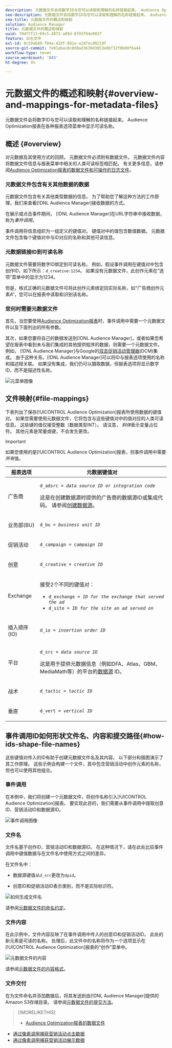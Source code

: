 ```yaml
---
description: 元数据文件会将数字ID与您可以读取和理解的名称链接起来。 Audience Optimization报表在各种报表选项菜单中显示可读名称。
seo-description: 元数据文件会将数字ID与您可以读取和理解的名称链接起来。 Audience Optimization报表在各种报表选项菜单中显示可读名称。
seo-title: 元数据文件的概述和映射
solution: Audience Manager
title: 元数据文件的概述和映射
uuid: 70df7f11-69c5-4873-a69d-8f93f94e9837
feature: 日志文件
exl-id: 8c59ab80-f04a-42df-891e-a187ecd0219f
source-git-commit: fe01ebac8c0d0ad3630d3853e0bf32f0b00f6a44
workflow-type: tm+mt
source-wordcount: '843'
ht-degree: 4%

---
```


# 元数据文件的概述和映射{#overview-and-mappings-for-metadata-files}

元数据文件会将数字ID与您可以读取和理解的名称链接起来。 Audience Optimization报表在各种报表选项菜单中显示可读名称。

## 概述 {#overview}

对元数据及其使用方式的回顾。 元数据文件必须附有数据文件。 元数据文件内容将数据文件信息与报表菜单中相关的人类可读标签相匹配。 有关更多信息，请参阅[Audience Optimization报表的数据文件和可操作的日志文件](../../../reporting/audience-optimization-reports/metadata-files-intro/datafiles-intro.md)。

### 元数据文件包含有关其他数据的数据

元数据文件包含有关其他类型数据的信息。 为了帮助您了解这种方法的工作原理，我们来查看[!DNL Audience Manager]接收数据的方式。

在展示或点击事件期间， [!DNL Audience Manager]在URL字符串中接收数据，称为&#x200B;*事件调用*。

事件调用将信息组织为一组定义的键值对。 键值对中的值包含数值数据。 元数据文件包含每个键值对中与ID对应的名称和其他可读信息。

### 元数据链接ID到可读名称

元数据文件需要将数字ID绑定到可读名称。 例如，假设事件调用在键值对中包含创作ID，如下所示：`d_creative:1234`。 如果没有元数据文件，此创作元素在“选项”菜单中的显示为1234。

但是，格式正确的元数据文件可将此创作元素绑定回实际名称，如“广告商创作元素A”，您可以在报表中读取和识别该名称。

### 您何时需要元数据文件

首先，当您要使用[Audience Optimization报表](../../../reporting/audience-optimization-reports/audience-optimization-reports.md)时，事件调用中需要一个元数据文件以及下面列出的所有参数。

其次，如果您要将自己的数据发送到[!DNL Audience Manager]，或者如果您希望在报表中看到未与我们集成的其他提供程序的数据，则需要一个元数据文件。 例如， [!DNL Audience Manager]与Google的[双击促销活动管理器](../../../reporting/audience-optimization-reports/aor-advertisers/import-dcm.md)(DCM)集成。 由于这种关系，[!DNL Audience Manager]可以将ID与报表选项使用的名称和描述相关联。 如果没有集成，我们仍可以摄取数据，但报表选项将显示数字ID，而不是描述性名称。

![元菜单图像](/help/using/reporting/audience-optimization-reports/metadata-files-intro/assets/metadata_menu.png)

## 文件映射{#file-mappings}

下表列出了保存[!UICONTROL Audience Optimization]报表所使用数据的键值对。 如果您需要使用元数据文件，它将包含与这些键值对中的值对应的人类可读信息。 这些键的值仅接受整数（数据类型INT）。 请注意， *斜体*&#x200B;表示变量占位符。 其他元素是常量或键，不会发生更改。

>[!IMPORTANT]
>
>如果您使用的是[!UICONTROL Audience Optimization]报表，则事件调用中需要&#x200B;*所有*&#x200B;值。

<table id="table_B2C8C493080E449CA71C4EF07D9476BD"> 
 <thead> 
  <tr> 
   <th colname="col1" class="entry"> 报表选项 </th> 
   <th colname="col2" class="entry"> 元数据键值对 </th> 
  </tr> 
 </thead>
 <tbody> 
  <tr> 
   <td colname="col1"> <p>广告商 </p> </td> 
   <td colname="col2"> <p> <code>d_adsrc = <i>data source ID or integration code</i></code> </p> <p>这是在创建数据源时提供的广告商的数据源ID或集成代码。 请参阅<a href="../../../features/manage-datasources.md#create-data-source">创建数据源</a>。 </p> </td> 
  </tr> 
  <tr> 
   <td colname="col1"> <p>业务部(BU) </p> </td> 
   <td colname="col2"> <p> <code>d_bu = <i>business unit ID</i></code> </p> </td> 
  </tr> 
  <tr> 
   <td colname="col1"> <p>促销活动 </p> </td> 
   <td colname="col2"> <p> <code>d_campaign = <i>campaign ID</i></code> </p> </td> 
  </tr> 
  <tr> 
   <td colname="col1"> <p>创意 </p> </td> 
   <td colname="col2"> <p> <code>d_creative = <i>creative ID</i></code> </p> </td> 
  </tr> 
  <tr> 
   <td colname="col1"> <p>Exchange </p> </td> 
   <td colname="col2"> <p>接受2个不同的键值对： </p> 
    <ul id="ul_3B3B751A8A134096B0912E81A0983B9D"> 
     <li id="li_57BAC45A7B274AB695945E174A4D8A35"> <code>d_exchange = <i>ID for the exchange that served the ad</i></code> </li> 
     <li id="li_CCDF00DE59D3451C8EF590DD3E1A806D"> <code>d_site = <i>ID for the site an ad served on</i></code> </li> 
    </ul> </td> 
  </tr> 
  <tr> 
   <td colname="col1"> <p>插入顺序(IO) </p> </td> 
   <td colname="col2"> <p> <code>d_io = <i>insertion order ID</i></code> </p> </td> 
  </tr> 
  <tr> 
   <td colname="col1"> <p>平台 </p> </td> 
   <td colname="col2"> <p> <code>d_src = <i>data source ID</i></code> </p> <p>这是用于提供元数据信息（例如DFA、Atlas、GBM、MediaMath等）的平台的<a href="../../../features/datasources-list-and-settings.md#data-sources-list-and-settings">数据源</a> ID。 </p> </td> 
  </tr> 
  <tr> 
   <td colname="col1"> <p>战术 </p> </td> 
   <td colname="col2"> <p> <code>d_tactic = <i>tactic ID</i></code> </p> </td> 
  </tr> 
  <tr> 
   <td colname="col1"> <p>垂直 </p> </td> 
   <td colname="col2"> <p> <code>d_vert = <i>vertical ID</i></code> </p> </td> 
  </tr> 
 </tbody> 
</table>

## 事件调用ID如何形状文件名、内容和提交路径{#how-ids-shape-file-names}

这些键值对传入的ID有助于创建元数据文件名及其内容。 以下部分和插图演示了其工作原理。 这些示例会构建一个文件，其中包含营销活动中创作元素的名称，但也可以使用其他组合。

### 事件调用

在本例中，我们将创建一个元数据文件，将创作名称引入[!UICONTROL Audience Optimization]报表。 要实现此目的，我们需要从事件调用中提取创意ID、营销活动ID和数据源ID。

![事件调用图像](/help/using/reporting/audience-optimization-reports/metadata-files-intro/assets/metadata_file_event.png)

### 文件名

文件名基于创作ID、营销活动ID和数据源ID。 在这种情况下，请在此处比较事件调用中键值数据与在文件名中使用方式之间的差异。

在文件名中：

* 数据源键值从`d_src`更改为`dpid`。

* 创意ID和促销活动ID表示类别，而不是实际标识符。

![如何生成文件名](/help/using/reporting/audience-optimization-reports/metadata-files-intro/assets/metadata_file_name.png)

请参阅[元数据文件的命名约定](../../../reporting/audience-optimization-reports/metadata-files-intro/metadata-file-names.md)。

### 文件内容

在此示例中，文件内容反映了在事件调用中传入的创意ID和促销活动ID。 此处的新元素是可读的名称。 处理后，此文件中的名称将作为一个选项显示在[!UICONTROL Audience Optimization]报表的“创作”菜单中。

![元数据文件的内容](/help/using/reporting/audience-optimization-reports/metadata-files-intro/assets/metadata_file_contents.png)

请参阅[元数据文件的内容格式](../../../reporting/audience-optimization-reports/metadata-files-intro/metadata-file-contents.md)。

### 文件交付

在为文件命名并添加数据后，将其发送到由[!DNL Audience Manager]提供的Amazon S3存储目录。 请参阅[元数据文件的提交方法](../../../reporting/audience-optimization-reports/metadata-files-intro/metadata-delivery-methods.md)。

>[!MORELIKETHIS]
>
>* [Audience Optimization报表的数据文件](../../../reporting/audience-optimization-reports/metadata-files-intro/datafiles-intro.md)
* [通过像素调用捕获营销活动点击数据](../../../integration/media-data-integration/click-data-pixels.md)
* [通过像素调用捕获营销活动展示数据](../../../integration/media-data-integration/impression-data-pixels.md)

